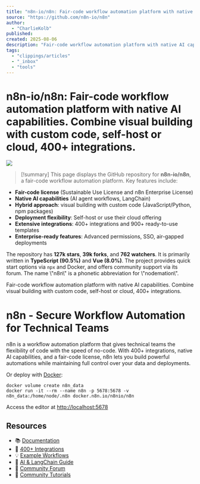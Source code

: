 ```yaml
---
title: "n8n-io/n8n: Fair-code workflow automation platform with native AI capabilities. Combine visual building with custom code, self-host or cloud, 400+ integrations."
source: "https://github.com/n8n-io/n8n"
author:
  - "CharlieKolb"
published:
created: 2025-08-06
description: "Fair-code workflow automation platform with native AI capabilities. Combine visual building with custom code, self-host or cloud, 400+ integrations. - n8n-io/n8n"
tags:
  - "clippings/articles"
  - "_inbox"
  - "tools"
---
```

# n8n-io/n8n: Fair-code workflow automation platform with native AI capabilities. Combine visual building with custom code, self-host or cloud, 400+ integrations.

![](https://repository-images.githubusercontent.com/193215554/df34b36d-279c-496c-91c2-959dd9c9f13d)

> [!summary]
> This page displays the GitHub repository for **n8n-io/n8n**, a fair-code workflow automation platform. Key features include:

*   **Fair-code license** (Sustainable Use License and n8n Enterprise License)
*   **Native AI capabilities** (AI agent workflows, LangChain)
*   **Hybrid approach**: visual building with custom code (JavaScript/Python, npm packages)
*   **Deployment flexibility**: Self-host or use their cloud offering
*   **Extensive integrations**: 400+ integrations and 900+ ready-to-use templates
*   **Enterprise-ready features**: Advanced permissions, SSO, air-gapped deployments

The repository has **127k stars**, **39k forks**, and **762 watchers**. It is primarily written in **TypeScript (90.5%)** and **Vue (8.0%)**. The project provides quick start options via `npx` and Docker, and offers community support via its forum. The name \\"n8n\\" is a phonetic abbreviation for \\"nodemation\\".

Fair-code workflow automation platform with native AI capabilities. Combine visual building with custom code, self-host or cloud, 400+ integrations.

# n8n - Secure Workflow Automation for Technical Teams

n8n is a workflow automation platform that gives technical teams the flexibility of code with the speed of no-code. With 400+ integrations, native AI capabilities, and a fair-code license, n8n lets you build powerful automations while maintaining full control over your data and deployments.

Or deploy with [Docker](https://docs.n8n.io/hosting/installation/docker/):

```
docker volume create n8n_data
docker run -it --rm --name n8n -p 5678:5678 -v n8n_data:/home/node/.n8n docker.n8n.io/n8nio/n8n
```

Access the editor at [http://localhost:5678](http://localhost:5678/)

## Resources

- 📚 [Documentation](https://docs.n8n.io/)
- 🔧 [400+ Integrations](https://n8n.io/integrations)
- 💡 [Example Workflows](https://n8n.io/workflows)
- 🤖 [AI & LangChain Guide](https://docs.n8n.io/langchain/)
- 👥 [Community Forum](https://community.n8n.io/)
- 📖 [Community Tutorials](https://community.n8n.io/c/tutorials/28)
